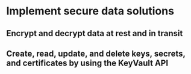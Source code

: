 # Implement secure data solutions

## Encrypt and decrypt data at rest and in transit

## Create, read, update, and delete keys, secrets, and certificates by using the KeyVault API

